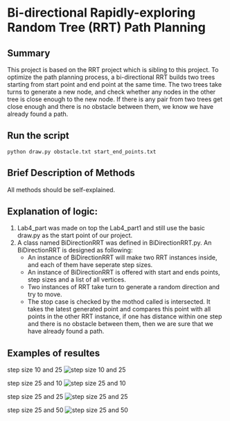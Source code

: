 # Bi-directional Rapidly-exploring Random Tree (RRT) Path Planning

## Summary
This project is based on the RRT project which is sibling to this project. To optimize the path planning process, a bi-directional RRT builds two trees starting from start point and end point at the same time. The two trees take turns to generate a new node, and check whether any nodes in the other tree is close enough to the new node. If there is any pair from two trees get close enough and there is no obstacle between them, we know we have already found a path.

## Run the script 
```
python draw.py obstacle.txt start_end_points.txt
```

## Brief Description of Methods
All methods should be self-explained.

## Explanation of logic: 
1. Lab4_part was made on top the Lab4_part1 and still use the basic draw.py as the start point of our project.
2. A class named BiDirectionRRT was defined in BiDirectionRRT.py. An BiDirectionRRT is designed as following: 
    * An instance of BiDirectionRRT will make two RRT instances inside, and each of them have seperate step sizes. 
    * An instance of BiDirectionRRT is offered with start and ends points, step sizes and a list of all vertices. 
    * Two instances of RRT take turn to generate a random direction and try to move. 
    * The stop case is checked by the mothod called is intersected. It takes the latest generated point and compares this point with all points in the other RRT instance, if one has distance within one step and there is no obstacle between them, then we are sure that we have already found a path. 

## Examples of resultes
step size 10 and 25
![step size 10 and 25](https://github.com/YiyangQian/W4733-Robotics/blob/master/lab4_part2/step_10_25.png)

step size 25 and 10
![step size 25 and 10](https://github.com/YiyangQian/W4733-Robotics/blob/master/lab4_part2/step_25_10.png)

step size 25 and 25
![step size 25 and 25](https://github.com/YiyangQian/W4733-Robotics/blob/master/lab4_part2/step_25_25.png)

step size 25 and 50
![step size 25 and 50](https://github.com/YiyangQian/W4733-Robotics/blob/master/lab4_part2/step_25_50.png)